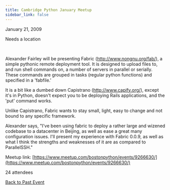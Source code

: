 ```yaml
---
title: Cambridge Python January Meetup
sidebar_link: false
---
```


January 21, 2009


Needs a location

   

Alexander Fairley will be presenting Fabric (http://www.nongnu.org/fab/), a simple pythonic remote deployment tool. It is designed to upload files to, and run shell commands on, a number of servers in parallel or serially. These commands are grouped in tasks (regular python functions) and specified in a 'fabfile.'

It is a bit like a dumbed down Capistrano (http://www.capify.org/), except it's in Python, doesn't expect you to be deploying Rails applications, and the 'put' command works.

Unlike Capistrano, Fabric wants to stay small, light, easy to change and not bound to any specific framework.

Alexander says, "I've been using fabric to deploy a rather large and wizened codebase to a datacenter in Beijing, as well as ease a great many configuration issues. I'll present my experience with Fabric 0.0.9, as well as what I think the strengths and weaknesses of it are as compared to ParallelSSH."


Meetup link: [https://www.meetup.com/bostonpython/events/9266630/](https://www.meetup.com/bostonpython/events/9266630/)

24 attendees

[Back to Past Event](past-events.md)